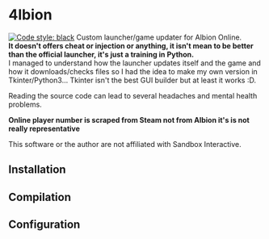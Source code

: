 # 4lbion
<a href="https://github.com/psf/black"><img alt="Code style: black" src="https://img.shields.io/badge/code%20style-black-000000.svg"></a>
Custom launcher/game updater for Albion Online.
<br>**It doesn't offers cheat or injection or anything, it isn't mean to be better than the official launcher, it's just a training in Python.**
<br>I managed to understand how the launcher updates itself and the game and how it downloads/checks files so I had the idea to make my own version in Tkinter/Python3... Tkinter isn't the best GUI builder but at least it works :D.

Reading the source code can lead to several headaches and mental health problems.

**Online player number is scraped from Steam not from Albion it's is not really representative**

This software or the author are not affiliated with Sandbox Interactive.

## Installation

## Compilation

## Configuration